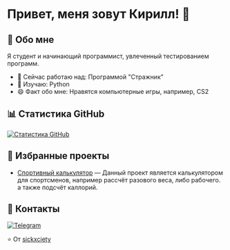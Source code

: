 # Привет, меня зовут Кирилл! 👋  

## 🚀 Обо мне  
Я студент и начинающий программист, увлеченный тестированием программ.  

- 🔭 Сейчас работаю над: Программой "Стражник" 
- 🌱 Изучаю: Python   
- 😄 Факт обо мне: Нравятся компьютерные игры, например, CS2

## 📊 Статистика GitHub  
[![Статистика GitHub](https://github-readme-stats.vercel.app/api?username=sickxciety&show_icons=true&theme=black)](https://github.com/sickxciety)  

## 📌 Избранные проекты  
- [Спортивный калькулятор](https://github.com/sickxciety/Sport-Calc) — Данный проект является калькулятором для спортсменов, например рассчёт разового веса, либо рабочего. а также подсчёт каллорий. 

## 🤝 Контакты  
[![Telegram](https://img.shields.io/badge/-Telegram-0088CC?logo=telegram)](https://t.me/usdtwsp) 

⭐️ От [sickxciety](https://github.com/sickxciety)
